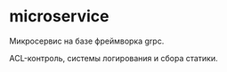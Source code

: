 # microservice

Микросервис на базе фреймворка grpc.

ACL-контроль, системы логирования и сбора статики.
